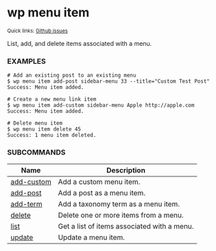 # wp menu item

<small>Quick links: <a href="https://github.com/wp-cli/wp-cli/issues?q=is%3Aopen+label%3Acommand%3Amenu-item+sort%3Aupdated-desc">Github issues</a></small>

List, add, and delete items associated with a menu.

### EXAMPLES

    # Add an existing post to an existing menu
    $ wp menu item add-post sidebar-menu 33 --title="Custom Test Post"
    Success: Menu item added.

    # Create a new menu link item
    $ wp menu item add-custom sidebar-menu Apple http://apple.com
    Success: Menu item added.

    # Delete menu item
    $ wp menu item delete 45
    Success: 1 menu item deleted.





### SUBCOMMANDS

<table>
	<thead>
	<tr>
		<th>Name</th>
		<th>Description</th>
	</tr>
	</thead>
	<tbody>
		<tr>
			<td><a href="https://developer.wordpress.org/cli/commands/menu/item/add-custom/">add-custom</a></td>
			<td>Add a custom menu item.</td>
		</tr>
		<tr>
			<td><a href="https://developer.wordpress.org/cli/commands/menu/item/add-post/">add-post</a></td>
			<td>Add a post as a menu item.</td>
		</tr>
		<tr>
			<td><a href="https://developer.wordpress.org/cli/commands/menu/item/add-term/">add-term</a></td>
			<td>Add a taxonomy term as a menu item.</td>
		</tr>
		<tr>
			<td><a href="https://developer.wordpress.org/cli/commands/menu/item/delete/">delete</a></td>
			<td>Delete one or more items from a menu.</td>
		</tr>
		<tr>
			<td><a href="https://developer.wordpress.org/cli/commands/menu/item/list/">list</a></td>
			<td>Get a list of items associated with a menu.</td>
		</tr>
		<tr>
			<td><a href="https://developer.wordpress.org/cli/commands/menu/item/update/">update</a></td>
			<td>Update a menu item.</td>
		</tr>
	</tbody>
</table>
